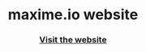 <h1 align="center">maxime.io website </h1>
<h3 align="center">
  <a href="https://maxime.io/">Visit the website</a> 
</h3>
